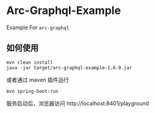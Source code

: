 # Arc-Graphql-Example

Example For `arc-graphql`

## 如何使用

```shell script
mvn clean install
java -jar target/arc-graphql-example-1.6.0.jar 
```

或者通过 maven 插件运行

```shell script
mvn spring-boot:run
```

服务启动后，浏览器访问 http://localhost:8401/playground